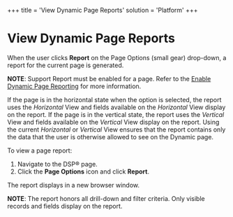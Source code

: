 +++
title = 'View Dynamic Page Reports'
solution = 'Platform'
+++

# View Dynamic Page Reports

When the user clicks **Report** on the Page Options (small gear)
drop-down, a report for the current page is generated.

**NOTE**: Support Report must be enabled for a page. Refer to the
[Enable Dynamic Page Reporting](Enable%20Dynamic%20Page%20Reporting)
for more information.

If the page is in the horizontal state when the option is selected, the
report uses the *Horizontal* View and fields available on the
*Horizontal* View display on the report. If the page is in the vertical
state, the report uses the *Vertical* View and fields available on the
*Vertical* View display on the report. Using the current *Horizontal* or
*Vertical* View ensures that the report contains only the data that the
user is otherwise allowed to see on the Dynamic page.

To view a page report:

1.  Navigate to the DSP® page.
2.  Click the **Page Options** icon and click **Report**.

The report displays in a new browser window.

**NOTE**: The report honors all drill-down and filter criteria. Only
visible records and fields display on the report.
